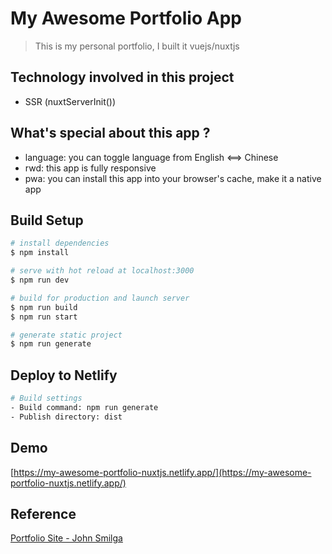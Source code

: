 # My Awesome Portfolio App

> This is my personal portfolio, I built it vuejs/nuxtjs

## Technology involved in this project
- SSR (nuxtServerInit())

## What's special about this app ?
- language: you can toggle language from English <==> Chinese
- rwd: this app is fully responsive
- pwa: you can install this app into your browser's cache, make it a native app

## Build Setup

```bash
# install dependencies
$ npm install

# serve with hot reload at localhost:3000
$ npm run dev

# build for production and launch server
$ npm run build
$ npm run start

# generate static project
$ npm run generate
```

## Deploy to Netlify
```bash
# Build settings
- Build command: npm run generate
- Publish directory: dist
```

## Demo
[https://my-awesome-portfolio-nuxtjs.netlify.app/](https://my-awesome-portfolio-nuxtjs.netlify.app/)

## Reference
[Portfolio Site - John Smilga](https://html-css-portfolio-css-grid-project.netlify.app/)
